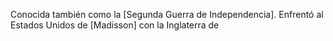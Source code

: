 
Conocida también como la [Segunda Guerra de Independencia]. Enfrentó al Estados Unidos de [Madisson] con la Inglaterra de 
